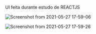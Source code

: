 UI feita durante estudo de REACTJS

![Screenshot from 2021-05-27 17-59-06](https://user-images.githubusercontent.com/38795482/119896388-5539c580-bf15-11eb-8f59-a43a14e11231.png)

![Screenshot from 2021-05-27 17-59-26](https://user-images.githubusercontent.com/38795482/119896406-58cd4c80-bf15-11eb-9b07-780a6b8cbc15.png)
